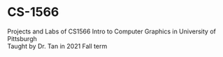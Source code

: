 # CS-1566
Projects and Labs of CS1566 Intro to Computer Graphics in University of Pittsburgh<br />
Taught by Dr. Tan in 2021 Fall term
